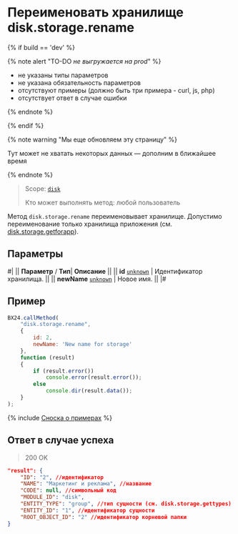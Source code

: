 # Переименовать хранилище disk.storage.rename

{% if build == 'dev' %}

{% note alert "TO-DO _не выгружается на prod_" %}

- не указаны типы параметров
- не указана обязательность параметров
- отсутствуют примеры (должно быть три примера - curl, js, php)
- отсутствует ответ в случае ошибки

{% endnote %}

{% endif %}

{% note warning "Мы еще обновляем эту страницу" %}

Тут может не хватать некоторых данных — дополним в ближайшее время

{% endnote %}

> Scope: [`disk`](../../scopes/permissions.md)
>
> Кто может выполнять метод: любой пользователь

Метод `disk.storage.rename` переименовывает хранилище. Допустимо переименование только хранилища приложения (см. [disk.storage.getforapp](./disk-storage-get-for-app.md)).

## Параметры

#|
||  **Параметр** / **Тип**| **Описание** ||
|| **id**
[`unknown`](../../data-types.md) | Идентификатор хранилища. ||
|| **newName**
[`unknown`](../../data-types.md) | Новое имя. ||
|#

## Пример

```js
BX24.callMethod(
    "disk.storage.rename",
    {
        id: 2,
        newName: 'New name for storage'
    },
    function (result)
    {
        if (result.error())
            console.error(result.error());
        else
            console.dir(result.data());
    }
);
```
{% include [Сноска о примерах](../../../_includes/examples.md) %}

## Ответ в случае успеха

> 200 OK

```json
"result": {
    "ID": "2", //идентификатор
    "NAME": "Маркетинг и реклама", //название
    "CODE": null, //символьный код
    "MODULE_ID": "disk",
    "ENTITY_TYPE": "group", //тип сущности (см. disk.storage.gettypes)
    "ENTITY_ID": "1", //идентификатор сущности
    "ROOT_OBJECT_ID": "2" //идентификатор корневой папки
}
```